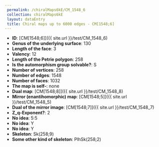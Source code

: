 ```yaml
--- 
 permalink: /chiralMaps6kE/CM_1548_6 
 collection: chiralMaps6kE
 layout: dataEntry
 title: Chiral maps up to 6000 edges - CM[1548;6]
---
```


- **ID**: [CM[1548;6]]({{ site.url }}/test/CM_1548_6)
- **Genus of the underlying surface**: 130
- **Length of the face**: 3
- **Valency**: 12
- **Length of the Petrie polygon**: 258
- **Is the automorphism group solvable?**: S
- **Number of vertices**: 258
- **Number of edges**: 1548
- **Number of faces**: 1032
- **The map is self-**: none
- **Dual map**: [CM[1548;8]]({{ site.url }}/test/CM_1548_8)
- **Mirror (enantihomorphic) map**: [CM[1548;5]]({{ site.url }}/test/CM_1548_5)
- **Dual of the mirror image**: [CM[1548;7]]({{ site.url }}/test/CM_1548_7)
- **Z_q-Exponent?**: 2
- **No idea**:  5:5
- **No idea**: Y
- **No idea**: Y
- **Skeleton**: Sk(258;9)
- **Some other kind of skeleton**: PlhSk(258;2)
